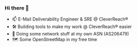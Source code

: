 ### Hi there 👋

- 📫  E-Mail Deliverability Engineer & SRE @ CleverReach®
- 🛠  Building tools to make my work @ CleverReach® easier
- 📡  Doing some network stuff at my own ASN (AS206479)
- 🗺  Some OpenStreetMap in my free time
